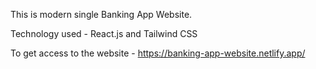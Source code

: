 This is modern single Banking App Website.

Technology used - React.js and Tailwind CSS

To get access to the website - https://banking-app-website.netlify.app/
